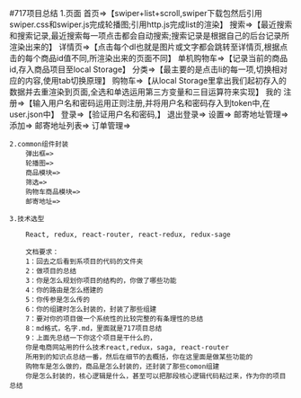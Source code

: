 #717项目总结
    1.页面
        首页=>【swiper+list+scroll,swiper下载包然后引用swiper.css和swiper.js完成轮播图;引用http.js完成list的渲染】
            搜索=>【最近搜索和搜索记录,最近搜索每一项点击都会自动搜索;搜索记录是根据自己的后台记录所渲染出来的】
            详情页=>【点击每个dl也就是图片或文字都会跳转至详情页,根据点击的每个商品id值不同,所渲染出来的页面不同】
            单机购物车=>【记录当前的商品id,存入商品项目至local Storage】
        分类=>【最主要的是点击li的每一项,切换相对应的内容,使用tab切换原理】
        购物车=>【从local Storage里拿出我们起初存入的数据并去重渲染到页面,全选和单选运用第三方变量和三目运算符来实现】
        我的
            注册=>【输入用户名和密码运用正则注册,并将用户名和密码存入到token中,在user.json中】
            登录=>【验证用户名和密码,】
            退出登录=>
            设置=>
        邮寄地址管理=>
            添加=>
            邮寄地址列表=>
        订单管理=>
    
    2.common组件封装
        弹出框=>
        轮播图=>
        商品模块=>
        筛选=>
        购物车商品模块=>
        邮寄地址=>

    3.技术选型

        React, redux, react-router, react-redux, redux-sage

        文档要求：
        1：回去之后看到系项目的代码的文件夹
        2：做项目的总结
        3：你是怎么规划你项目的结构的，你做了哪些功能
        4：你的路由是怎么搭建的
        5：你传参是怎么传的
        6：你的组建时怎么封装的，封装了那些组建
        7：要对你的项目做一个系统性的比较完整的有条理性的总结
        8：md格式，名字.md，里面就是717项目总结
        9：上面先总结一下你这个项目是干什么的，
        你是电商网站用的什么技术react,redux，saga, react-router
        所用到的知识点总结一番，然后在细节的去概括，你在这里面是做某些功能的
        购物车是怎么做的，商品是怎么封装的，还封装了那些comon组建
        你是怎么封装的，核心逻辑是什么，甚至可以把那段核心逻辑代码粘过来，作为你的项目总结
